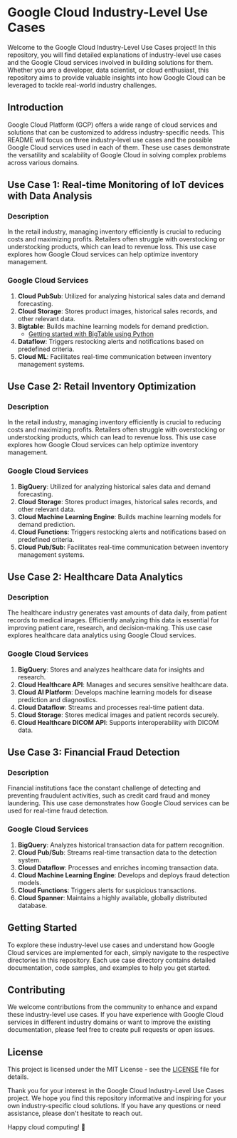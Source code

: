 # Google Cloud Industry-Level Use Cases

Welcome to the Google Cloud Industry-Level Use Cases project! In this repository, you will find detailed explanations of industry-level use cases and the Google Cloud services involved in building solutions for them. Whether you are a developer, data scientist, or cloud enthusiast, this repository aims to provide valuable insights into how Google Cloud can be leveraged to tackle real-world industry challenges.

## Introduction

Google Cloud Platform (GCP) offers a wide range of cloud services and solutions that can be customized to address industry-specific needs. This README will focus on three industry-level use cases and the possible Google Cloud services used in each of them. These use cases demonstrate the versatility and scalability of Google Cloud in solving complex problems across various domains.

## Use Case 1: Real-time Monitoring of IoT devices with Data Analysis 

### Description
In the retail industry, managing inventory efficiently is crucial to reducing costs and maximizing profits. Retailers often struggle with overstocking or understocking products, which can lead to revenue loss. This use case explores how Google Cloud services can help optimize inventory management.

### Google Cloud Services
1. **Cloud PubSub**: Utilized for analyzing historical sales data and demand forecasting.
2. **Cloud Storage**: Stores product images, historical sales records, and other relevant data.
3. **Bigtable**: Builds machine learning models for demand prediction.
    - [Getting started with BigTable using Python](https://medium.com/@mouaazfarrukh99/getting-started-with-bigtable-using-client-libraries-python-6cc97e7b6fad)
4. **Dataflow**: Triggers restocking alerts and notifications based on predefined criteria.
5. **Cloud ML**: Facilitates real-time communication between inventory management systems.

## Use Case 2: Retail Inventory Optimization

### Description
In the retail industry, managing inventory efficiently is crucial to reducing costs and maximizing profits. Retailers often struggle with overstocking or understocking products, which can lead to revenue loss. This use case explores how Google Cloud services can help optimize inventory management.

### Google Cloud Services
1. **BigQuery**: Utilized for analyzing historical sales data and demand forecasting.
2. **Cloud Storage**: Stores product images, historical sales records, and other relevant data.
3. **Cloud Machine Learning Engine**: Builds machine learning models for demand prediction.
4. **Cloud Functions**: Triggers restocking alerts and notifications based on predefined criteria.
5. **Cloud Pub/Sub**: Facilitates real-time communication between inventory management systems.

## Use Case 2: Healthcare Data Analytics

### Description
The healthcare industry generates vast amounts of data daily, from patient records to medical images. Efficiently analyzing this data is essential for improving patient care, research, and decision-making. This use case explores healthcare data analytics using Google Cloud services.

### Google Cloud Services
1. **BigQuery**: Stores and analyzes healthcare data for insights and research.
2. **Cloud Healthcare API**: Manages and secures sensitive healthcare data.
3. **Cloud AI Platform**: Develops machine learning models for disease prediction and diagnostics.
4. **Cloud Dataflow**: Streams and processes real-time patient data.
5. **Cloud Storage**: Stores medical images and patient records securely.
6. **Cloud Healthcare DICOM API**: Supports interoperability with DICOM data.

## Use Case 3: Financial Fraud Detection

### Description
Financial institutions face the constant challenge of detecting and preventing fraudulent activities, such as credit card fraud and money laundering. This use case demonstrates how Google Cloud services can be used for real-time fraud detection.

### Google Cloud Services
1. **BigQuery**: Analyzes historical transaction data for pattern recognition.
2. **Cloud Pub/Sub**: Streams real-time transaction data to the detection system.
3. **Cloud Dataflow**: Processes and enriches incoming transaction data.
4. **Cloud Machine Learning Engine**: Develops and deploys fraud detection models.
5. **Cloud Functions**: Triggers alerts for suspicious transactions.
6. **Cloud Spanner**: Maintains a highly available, globally distributed database.

## Getting Started

To explore these industry-level use cases and understand how Google Cloud services are implemented for each, simply navigate to the respective directories in this repository. Each use case directory contains detailed documentation, code samples, and examples to help you get started.

## Contributing

We welcome contributions from the community to enhance and expand these industry-level use cases. If you have experience with Google Cloud services in different industry domains or want to improve the existing documentation, please feel free to create pull requests or open issues.

## License

This project is licensed under the MIT License - see the [LICENSE](LICENSE) file for details.

Thank you for your interest in the Google Cloud Industry-Level Use Cases project. We hope you find this repository informative and inspiring for your own industry-specific cloud solutions. If you have any questions or need assistance, please don't hesitate to reach out.

Happy cloud computing! 🚀
